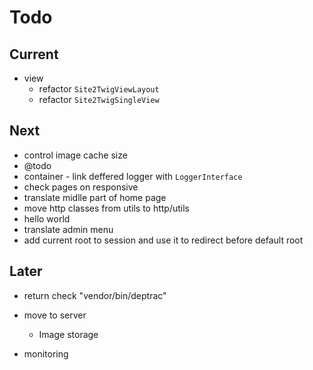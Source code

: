 # Todo

## Current

- view
  - refactor `Site2TwigViewLayout`
  - refactor `Site2TwigSingleView`

## Next

- control image cache size
- @todo
- container - link deffered logger with `LoggerInterface`
- check pages on responsive
- translate midlle part of home page
- move http classes from utils to http/utils
- hello world
- translate admin menu
- add current root to session and use it to redirect before default root

## Later

- return check "vendor/bin/deptrac"

- move to server
  - Image storage

- monitoring
